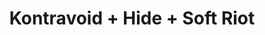 ---
layout: post
category: concert
title: Kontravoid + Hide + Soft Riot
artists: 
- Kontravoid
- Hide
- Soft Riot
place: 
- Espace B
country: France
city: Paris
---